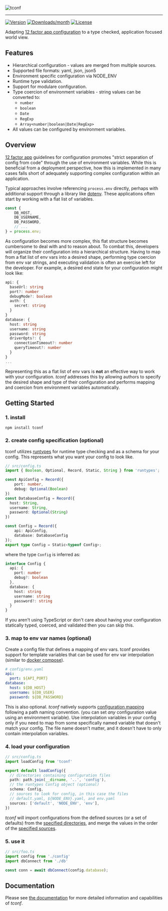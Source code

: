 ![tconf](https://user-images.githubusercontent.com/33014/144646320-bb6cc527-18d6-4889-998e-e37fdc849170.png)

---
[![Version](https://img.shields.io/npm/v/tconf.svg)](https://npmjs.org/package/tconf) [![Downloads/month](https://img.shields.io/npm/dm/tconf.svg)](https://npmjs.org/package/tconf) [![License](https://img.shields.io/npm/l/tconf.svg)](https://github.com/codemariner/tconf/blob/master/package.json)

Adapting [12 factor app configuration](https://12factor.net/config) to a type checked, application focused world view.

## Features
- Hierarchical configuration - values are merged from multiple sources.
- Supported file formats: yaml, json, json5
- Environment specific configuration via NODE_ENV
- Runtime type validation.
- Support for modulare configuration.
- Type coercion of environment variables - string values can be converted to:
  - `number`
  - `boolean`
  - `Date`
  - `RegExp`
  - `Array<number|boolean|Date|RegExp>`
- All values can be configured by environment variables.

## Overview

[12 factor app](https://12factor.net/config) guidelines for configuration promotes "strict separation of config from code" through the use of environment variables. While this is beneficial from a deployment perspective, how this is implemented in many cases falls short of adequately supporting complex configuration within an application.

Typical approaches involve referencing `process.env` directly, perhaps with additional support through a library like [dotenv](https://github.com/motdotla/dotenv). These applications often start by working with a flat list of variables.

```typescript
const {
    DB_HOST,
    DB_USERNAME,
    DB_PASSWORD,
    // ...
} = process.env;
```
As configuration becomes more complex, this flat structure becomes cumbersome to deal with and to reason about. To combat this, developers will organize their configuration into a hierarchical structure. Having to map from a flat list of env vars into a desired shape, performing type coercion from env var strings, and executing validation is often an exercise left for the developer. For example, a desired end state for your configuration might look like:
```typescript
api: {
  baseUrl: string
  port?: number
  debugMode?: boolean
  auth: {
    secret: string
  }
}
database: {
  host: string
  username: string
  password: string
  driverOpts?: {
    connectionTimeout?: number
    queryTimeout?: number
  }
}
...
```
Representing this as a flat list of env vars is **not** an effective way to work with your configuration. _tconf_ addresses this by allowing authors to specify the desired shape and type of their configuration and performs mapping and coercion from environment variables automatically.


## Getting Started

### 1. install
```
npm install tconf
```

### 2. create config specification (optional)
tconf utilizes [runtypes]() for runtime type checking and as a schema for your config. This represents what you want your config to look like.

```typescript
// src/config.ts
import { Boolean, Optional, Record, Static, String } from 'runtypes';

const ApiConfig = Record({  
    port: number,
    debug: Optional(Boolean)
})
const DatabaseConfig = Record({
  host: String,
  username: String,
  password: Optional(String)
})

const Config = Record({
    api: ApiConfig,
    database: DatabaseConfig
});
export type Config = Static<typeof Config>;
```

where the type `Config` is inferred as:
```typescript
interface Config {
  api: {
    port: number
    debug?: boolean
  },
  database: {
    host: string
    username: string
    password?: string
  }
}
```


If you aren't using TypeScript or don't care about having your configuration statically typed, coerced, and validated then you can skip this.

### 3. map to env var names (optional)
Create a config file that defines a mapping of env vars. tconf provides support for template variables that can be used for env var interpolation (similar to [docker compose](https://docs.docker.com/compose/environment-variables/)).

```yaml
# config/env.yaml
api:
  port: ${API_PORT}
database:
  host: ${DB_HOST}
  username: ${DB_USER}
  password: ${DB_PASSWORD}
```

This is also optional. _tconf_ natively supports [configuration mapping](./DOC.md#environment-variable-mapping) following a path naming convention. (you can set *any* configuration value using an environment variable). Use interpolation variables in your config only if you need to map from some specifically named variable that doesn't match your config. The file name doesn't matter, and it doesn't have to only contain interpolation variables.

### 4. load your configuration

```typescript
// src/config.ts
import loadConfig from 'tconf'

export default loadConfig({
  // directories containing configuration files
  path: path.join(__dirname, '..', 'config'),
  // the runtypes Config object (optional)
  schema: Config,
  // sources to look for config, in this case the files
  // default.yaml, ${NODE_ENV}.yaml, and env.yaml
  sources: ['default', 'NODE_ENV', 'env'],
})

```
_tconf_ will import configurations from the defined sources (or a set of defaults) from the [specified directories](./DOC.md#path-required), and merge the values in the order of the [specified sources](./DOC.md#sources-optional).

### 5. use it
```typescript
// src/foo.ts
import config from './config'
import dbConnect from './db'

const conn = await dbConnect(config.database);
```


## Documentation

Please see [the documentation](./DOC.md) for more detailed information and capabilities of _tconf_.

